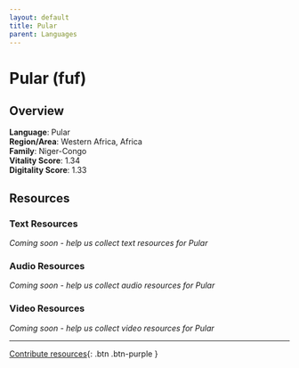 ```yaml
---
layout: default
title: Pular
parent: Languages
---
```


# Pular (fuf)

## Overview

**Language**: Pular  
**Region/Area**: Western Africa, Africa  
**Family**: Niger-Congo  
**Vitality Score**: 1.34  
**Digitality Score**: 1.33  

## Resources

### Text Resources
*Coming soon - help us collect text resources for Pular*

### Audio Resources
*Coming soon - help us collect audio resources for Pular*

### Video Resources
*Coming soon - help us collect video resources for Pular*

---

[Contribute resources](https://fairtrain.github.io/){: .btn .btn-purple }
